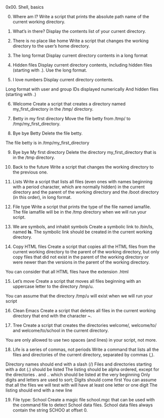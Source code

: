 0x00. Shell, basics

0. Where am I?
Write a script that prints the absolute path name of the current working directory.

1. What’s in there?
Display the contents list of your current directory.

2. There is no place like home
Write a script that changes the working directory to the user’s home directory.

3. The long format
Display current directory contents in a long format

4. Hidden files
Display current directory contents, including hidden files (starting with .). Use the long format.

5. I love numbers
Display current directory contents.

Long format
with user and group IDs displayed numerically
And hidden files (starting with .)

6. Welcome
Create a script that creates a directory named my_first_directory in the /tmp/ directory.

7. Betty in my first directory
Move the file betty from /tmp/ to /tmp/my_first_directory.

8. Bye bye Betty
Delete the file betty.

The file betty is in /tmp/my_first_directory

9. Bye bye My first directory
Delete the directory my_first_directory that is in the /tmp directory.

10. Back to the future
Write a script that changes the working directory to the previous one.

11. Lists
Write a script that lists all files (even ones with names beginning with a period character, which are normally hidden) in the current directory and the parent of the working directory and the /boot directory (in this order), in long format.

12. File type
Write a script that prints the type of the file named iamafile. The file iamafile will be in the /tmp directory when we will run your script.

13. We are symbols, and inhabit symbols
Create a symbolic link to /bin/ls, named __ls__. The symbolic link should be created in the current working directory.

14. Copy HTML files
Create a script that copies all the HTML files from the current working directory to the parent of the working directory, but only copy files that did not exist in the parent of the working directory or were newer than the versions in the parent of the working directory.

You can consider that all HTML files have the extension .html

15. Let’s move
Create a script that moves all files beginning with an uppercase letter to the directory /tmp/u.

You can assume that the directory /tmp/u will exist when we will run your script

16. Clean Emacs
Create a script that deletes all files in the current working directory that end with the character ~.

17. Tree
Create a script that creates the directories welcome/, welcome/to/ and welcome/to/school in the current directory.

You are only allowed to use two spaces (and lines) in your script, not more.

18. Life is a series of commas, not periods
Write a command that lists all the files and directories of the current directory, separated by commas (,).

Directory names should end with a slash (/)
Files and directories starting with a dot (.) should be listed
The listing should be alpha ordered, except for the directories . and .. which should be listed at the very beginning
Only digits and letters are used to sort; Digits should come first
You can assume that all the files we will test with will have at least one letter or one digit
The listing should end with a new line

19. File type: School
Create a magic file school.mgc that can be used with the command file to detect School data files. School data files always contain the string SCHOO at offset 0.
